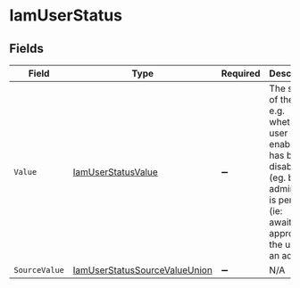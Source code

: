 # IamUserStatus


## Fields

| Field                                                                                                                                                         | Type                                                                                                                                                          | Required                                                                                                                                                      | Description                                                                                                                                                   | Example                                                                                                                                                       |
| ------------------------------------------------------------------------------------------------------------------------------------------------------------- | ------------------------------------------------------------------------------------------------------------------------------------------------------------- | ------------------------------------------------------------------------------------------------------------------------------------------------------------- | ------------------------------------------------------------------------------------------------------------------------------------------------------------- | ------------------------------------------------------------------------------------------------------------------------------------------------------------- |
| `Value`                                                                                                                                                       | [IamUserStatusValue](../../Models/Components/IamUserStatusValue.md)                                                                                           | :heavy_minus_sign:                                                                                                                                            | The status of the user, e.g. whether the user is enabled, has been disabled (eg. by an admin), or is pending (ie: awaiting approval by the user or an admin). | enabled                                                                                                                                                       |
| `SourceValue`                                                                                                                                                 | [IamUserStatusSourceValueUnion](../../Models/Components/IamUserStatusSourceValueUnion.md)                                                                     | :heavy_minus_sign:                                                                                                                                            | N/A                                                                                                                                                           |                                                                                                                                                               |